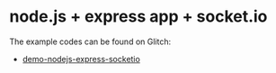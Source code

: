 # node.js + express app + socket.io
The example codes can be found on Glitch:
* [demo-nodejs-express-socketio](https://glitch.com/edit/#!/demo-nodejs-express-socketio)
